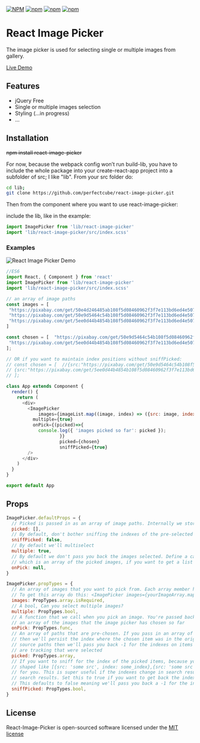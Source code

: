 [![NPM](https://img.shields.io/npm/v/react-image-picker.svg)](https://www.npmjs.com/package/react-image-picker)
[![npm](https://img.shields.io/npm/dt/react-image-picker.svg)](https://www.npmjs.com/package/react-image-picker)
[![npm](https://img.shields.io/npm/dm/react-image-picker.svg)](https://www.npmjs.com/package/react-image-picker)
[![npm](https://img.shields.io/npm/l/react-image-picker.svg)](http://opensource.org/licenses/MIT)

# React Image Picker
The image picker is used for selecting single or multiple images from gallery.

[Live Demo](https://bagongkia.github.io/react-image-picker/)

## Features
- jQuery Free
- Single or multiple images selection
- Styling (...in progress)
- ...

## Installation
~~npm install react-image-picker~~

For now, because the webpack config won’t run build-lib, you have to include the whole package into your create-react-app project into a subfolder of src; I like "lib". From your src folder do:

```bash
cd lib;
git clone https://github.com/perfectcube/react-image-picker.git
```

Then from the component where you want to use react-image-picker:

include the lib, like in the example:

```javascript
import ImagePicker from 'lib/react-image-picker'
import 'lib/react-image-picker/src/index.scss'
```

### Examples

![React Image Picker Demo](https://raw.githubusercontent.com/bagongkia/react-image-picker/master/docs/img/react-image-picker-demo.jpg)

```javascript
//ES6
import React, { Component } from 'react'
import ImagePicker from 'lib/react-image-picker'
import 'lib/react-image-picker/src/index.scss'

// an array of image paths
const images = [
 "https://pixabay.com/get/50e4d246485ab108f5d08460962f3f7e113bd6ed4e50744f702a7ed6924cc5_1280.jpg",
 "https://pixabay.com/get/50e9d5464c54b108f5d08460962f3f7e113bd6ed4e50744f702a7ed6924cc5_1280.jpg",  "https://pixabay.com/get/57e9d5404953af14f6da8c7dda793076153bdaed5b4c704c732a7ed19548c458_1280.jpg",
 "https://pixabay.com/get/5ee0d44b4854b108f5d08460962f3f7e113bd6ed4e50744f702a7ed6924cc5_1280.jpg",
]

const chosen = [  "https://pixabay.com/get/50e9d5464c54b108f5d08460962f3f7e113bd6ed4e50744f702a7ed6924cc5_1280.jpg", 
 "https://pixabay.com/get/5ee0d44b4854b108f5d08460962f3f7e113bd6ed4e50744f702a7ed6924cc5_1280.jpg",
];

// OR if you want to maintain index positions without sniffPicked:
// const chosen = [  //{src:"https://pixabay.com/get/50e9d5464c54b108f5d08460962f3f7e113bd6ed4e50744f702a7ed6924cc5_1280.jpg",index:1}, 
// {src:"https://pixabay.com/get/5ee0d44b4854b108f5d08460962f3f7e113bd6ed4e50744f702a7ed6924cc5_1280.jpg", index:3},
// ];

class App extends Component {
  render() {
    return (
      <div> 
        <ImagePicker 
        	images={imageList.map((image, index) => ({src: image, index: index}))}
          multiple={true}
          onPick={(picked)=>{ 
          	console.log({ 'images picked so far': picked });
					}}
					picked={chosen}
					sniffPicked={true}
        />
      </div>
    )
  }
}

export default App
```



## Props

```javascript
ImagePicker.defaultProps = {
  // Picked is passed in as an array of image paths. Internally we store this in an immutable Map()
  picked: [], 
  // By default, don't bother sniffing the indexes of the pre-selected items in picked from the images array
  sniffPicked: false,
  // By default we'll multiselect
  multiple: true,
  // By default we don't pass you back the images selected. Define a callback that takes a single argument, 
  // which is an array of the picked images, if you want to get a list of what's been picked so far.
  onPick: null,
}

ImagePicker.propTypes = {
  // An array of images that you want to pick from. Each array member has this shape: {src: 'some src', index: some_index}. 
  // To get this array do this: <ImagePicker images={yourImageArray.map((image, index) => ({src: image, index: index}))}
  images: PropTypes.array.isRequired,
  // A bool, Can you select multiple images? 
  multiple: PropTypes.bool,
  // A function that we call when you pick an image. You're passed back 
  // an array of the images that the image picker has chosen so far
  onPick: PropTypes.func,
  // An array of paths that are pre-chosen. If you pass in an array of objects, each with this shape: {src: 'some src', index: some_index}
  // then we'll persist the index where the chosen item was in the original collection. If you pass in a plain array of 
  // source paths then we'll pass you back -1 for the indexes on items that we don't know where they came from, even if we 
  // are tracking that were selected
  picked: PropTypes.array,
  // If you want to sniff for the index of the picked items, because you don't want to pass in an array of objects for picked that is 
  // shaped like [{src: 'some src', index: some_index},{src: 'some src', index: some_index}] then we can sniff the selected indexes
  // for you. This is super useful if the indexes change in search results but you still want to select the same images in the refined
  // search results. Set this to true if you want to get back the indexes of each item that we select. 
  // This defaults to false meaning we'll pass you back a -1 for the index of the picked items.
  sniffPicked: PropTypes.bool,
}

```

## License

React-Image-Picker is open-sourced software licensed under the [MIT license](http://opensource.org/licenses/MIT)
